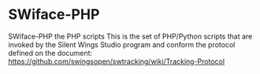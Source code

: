 # SWiface-PHP
SWiface-PHP the PHP scripts 
This is the set of PHP/Python scripts that are invoked by the Silent Wings Studio program and conform the protocol defined on the document:
https://github.com/swingsopen/swtracking/wiki/Tracking-Protocol
